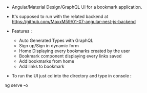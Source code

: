 -   Angular/Material Design/GraphQL UI for a bookmark application.
-   It's supposed to run with the related backend at
    https://github.com/MaxxM59/01-07-angular-nest-js-backend

-   Features :

    -   Auto Generated Types with GraphQL
    -   Sign up/Sign in dynamic form
    -   Home Displaying every bookmarks created by the user
    -   Bookmark component displaying every links saved
    -   Add bookmarks from home
    -   Add links to bookmark

-   To run the UI just cd into the directory and type in console :

ng serve -o
